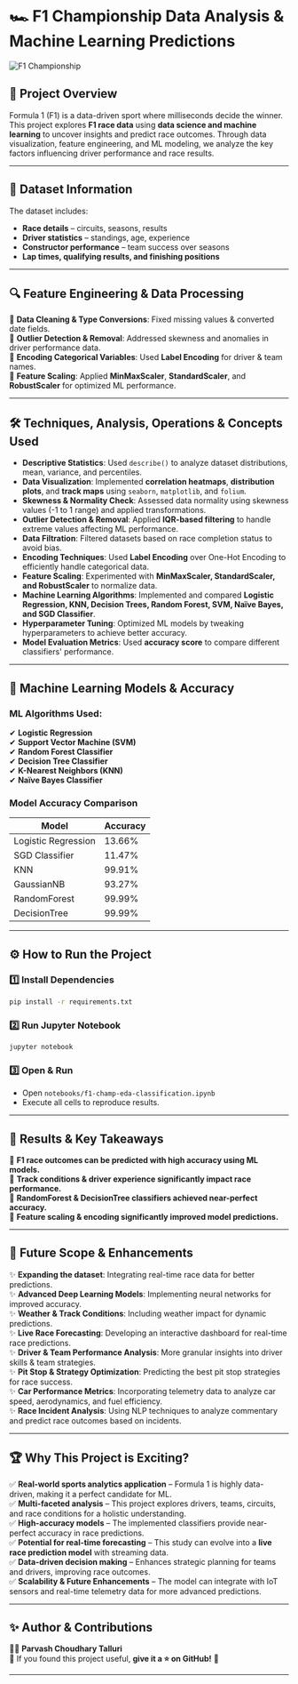 # 🏎️ F1 Championship Data Analysis & Machine Learning Predictions

![F1 Championship](https://upload.wikimedia.org/wikipedia/commons/3/33/F1_logo.svg)

## 🚀 **Project Overview**
Formula 1 (F1) is a data-driven sport where milliseconds decide the winner. This project explores **F1 race data** using **data science and machine learning** to uncover insights and predict race outcomes. Through data visualization, feature engineering, and ML modeling, we analyze the key factors influencing driver performance and race results.

---

## 📂 **Dataset Information**
The dataset includes:
- **Race details** – circuits, seasons, results
- **Driver statistics** – standings, age, experience
- **Constructor performance** – team success over seasons
- **Lap times, qualifying results, and finishing positions**

---

## 🔍 **Feature Engineering & Data Processing**
🔹 **Data Cleaning & Type Conversions**: Fixed missing values & converted date fields.  
🔹 **Outlier Detection & Removal**: Addressed skewness and anomalies in driver performance data.  
🔹 **Encoding Categorical Variables**: Used **Label Encoding** for driver & team names.  
🔹 **Feature Scaling**: Applied **MinMaxScaler**, **StandardScaler**, and **RobustScaler** for optimized ML performance.

---

## 🛠️ **Techniques, Analysis, Operations & Concepts Used**
- **Descriptive Statistics**: Used `describe()` to analyze dataset distributions, mean, variance, and percentiles.
- **Data Visualization**: Implemented **correlation heatmaps**, **distribution plots**, and **track maps** using `seaborn`, `matplotlib`, and `folium`.
- **Skewness & Normality Check**: Assessed data normality using skewness values (-1 to 1 range) and applied transformations.
- **Outlier Detection & Removal**: Applied **IQR-based filtering** to handle extreme values affecting ML performance.
- **Data Filtration**: Filtered datasets based on race completion status to avoid bias.
- **Encoding Techniques**: Used **Label Encoding** over One-Hot Encoding to efficiently handle categorical data.
- **Feature Scaling**: Experimented with **MinMaxScaler, StandardScaler, and RobustScaler** to normalize data.
- **Machine Learning Algorithms**: Implemented and compared **Logistic Regression, KNN, Decision Trees, Random Forest, SVM, Naïve Bayes, and SGD Classifier**.
- **Hyperparameter Tuning**: Optimized ML models by tweaking hyperparameters to achieve better accuracy.
- **Model Evaluation Metrics**: Used **accuracy score** to compare different classifiers' performance.

---

## 🤖 **Machine Learning Models & Accuracy**
### **ML Algorithms Used**:
✔ **Logistic Regression**  
✔ **Support Vector Machine (SVM)**  
✔ **Random Forest Classifier**  
✔ **Decision Tree Classifier**  
✔ **K-Nearest Neighbors (KNN)**  
✔ **Naïve Bayes Classifier**  

### **Model Accuracy Comparison**
| Model | Accuracy |
|---|---|
| Logistic Regression | 13.66% |
| SGD Classifier | 11.47% |
| KNN | 99.91% |
| GaussianNB | 93.27% |
| RandomForest | 99.99% |
| DecisionTree | 99.99% |

---

## ⚙️ **How to Run the Project**
### **1️⃣ Install Dependencies**
```bash
pip install -r requirements.txt
```
### **2️⃣ Run Jupyter Notebook**
```bash
jupyter notebook
```
### **3️⃣ Open & Run**
- Open `notebooks/f1-champ-eda-classification.ipynb`
- Execute all cells to reproduce results.

---

## 📌 **Results & Key Takeaways**
🎯 **F1 race outcomes can be predicted with high accuracy using ML models.**  
🎯 **Track conditions & driver experience significantly impact race performance.**  
🎯 **RandomForest & DecisionTree classifiers achieved near-perfect accuracy.**  
🎯 **Feature scaling & encoding significantly improved model predictions.**  

---

## 🔮 **Future Scope & Enhancements**
✨ **Expanding the dataset**: Integrating real-time race data for better predictions.  
✨ **Advanced Deep Learning Models**: Implementing neural networks for improved accuracy.  
✨ **Weather & Track Conditions**: Including weather impact for dynamic predictions.  
✨ **Live Race Forecasting**: Developing an interactive dashboard for real-time race predictions.  
✨ **Driver & Team Performance Analysis**: More granular insights into driver skills & team strategies.  
✨ **Pit Stop & Strategy Optimization**: Predicting the best pit stop strategies for race success.  
✨ **Car Performance Metrics**: Incorporating telemetry data to analyze car speed, aerodynamics, and fuel efficiency.  
✨ **Race Incident Analysis**: Using NLP techniques to analyze commentary and predict race outcomes based on incidents.

---

## 🏆 **Why This Project is Exciting?**
✅ **Real-world sports analytics application** – Formula 1 is highly data-driven, making it a perfect candidate for ML.  
✅ **Multi-faceted analysis** – This project explores drivers, teams, circuits, and race conditions for a holistic understanding.  
✅ **High-accuracy models** – The implemented classifiers provide near-perfect accuracy in race predictions.  
✅ **Potential for real-time forecasting** – This study can evolve into a **live race prediction model** with streaming data.  
✅ **Data-driven decision making** – Enhances strategic planning for teams and drivers, improving race outcomes.  
✅ **Scalability & Future Enhancements** – The model can integrate with IoT sensors and real-time telemetry data for more advanced predictions.  

---

## ✨ **Author & Contributions**
👨‍💻 **Parvash Choudhary Talluri**  
📌 If you found this project useful, **give it a ⭐ on GitHub!** 🚀

---
